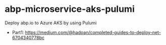 # abp-microservice-aks-pulumi
Deploy abp.io to Azure AKS by using Pulumi

- Part1:
https://medium.com/@hadoan/completed-guides-to-deploy-net-6704340778bc
